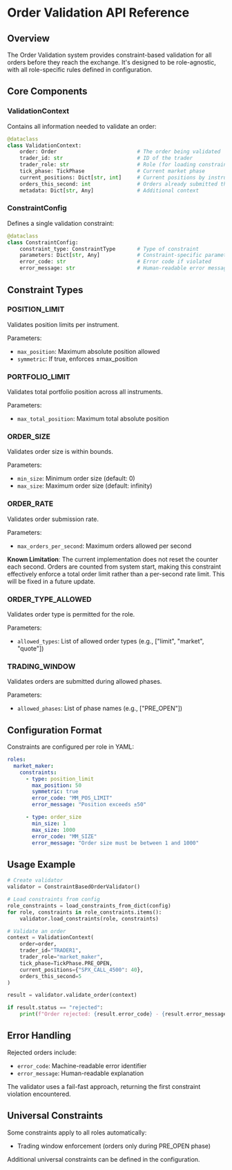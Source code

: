 # Order Validation API Reference

## Overview

The Order Validation system provides constraint-based validation for all orders before they reach the exchange. It's designed to be role-agnostic, with all role-specific rules defined in configuration.

## Core Components

### ValidationContext

Contains all information needed to validate an order:

```python
@dataclass
class ValidationContext:
    order: Order                          # The order being validated
    trader_id: str                        # ID of the trader
    trader_role: str                      # Role (for loading constraints)
    tick_phase: TickPhase                 # Current market phase
    current_positions: Dict[str, int]     # Current positions by instrument
    orders_this_second: int               # Orders already submitted this second
    metadata: Dict[str, Any]              # Additional context
```

### ConstraintConfig

Defines a single validation constraint:

```python
@dataclass
class ConstraintConfig:
    constraint_type: ConstraintType       # Type of constraint
    parameters: Dict[str, Any]            # Constraint-specific parameters
    error_code: str                       # Error code if violated
    error_message: str                    # Human-readable error message
```

## Constraint Types

### POSITION_LIMIT
Validates position limits per instrument.

Parameters:
- `max_position`: Maximum absolute position allowed
- `symmetric`: If true, enforces ±max_position

### PORTFOLIO_LIMIT
Validates total portfolio position across all instruments.

Parameters:
- `max_total_position`: Maximum total absolute position

### ORDER_SIZE
Validates order size is within bounds.

Parameters:
- `min_size`: Minimum order size (default: 0)
- `max_size`: Maximum order size (default: infinity)

### ORDER_RATE
Validates order submission rate.

Parameters:
- `max_orders_per_second`: Maximum orders allowed per second

**Known Limitation**: The current implementation does not reset the counter each second. Orders are counted from system start, making this constraint effectively enforce a total order limit rather than a per-second rate limit. This will be fixed in a future update.

### ORDER_TYPE_ALLOWED
Validates order type is permitted for the role.

Parameters:

- `allowed_types`: List of allowed order types (e.g., ["limit", "market", "quote"])

### TRADING_WINDOW
Validates orders are submitted during allowed phases.

Parameters:

- `allowed_phases`: List of phase names (e.g., ["PRE_OPEN"])

## Configuration Format

Constraints are configured per role in YAML:

```yaml
roles:
  market_maker:
    constraints:
      - type: position_limit
        max_position: 50
        symmetric: true
        error_code: "MM_POS_LIMIT"
        error_message: "Position exceeds ±50"

      - type: order_size
        min_size: 1
        max_size: 1000
        error_code: "MM_SIZE"
        error_message: "Order size must be between 1 and 1000"
```

## Usage Example

```python
# Create validator
validator = ConstraintBasedOrderValidator()

# Load constraints from config
role_constraints = load_constraints_from_dict(config)
for role, constraints in role_constraints.items():
    validator.load_constraints(role, constraints)

# Validate an order
context = ValidationContext(
    order=order,
    trader_id="TRADER1",
    trader_role="market_maker",
    tick_phase=TickPhase.PRE_OPEN,
    current_positions={"SPX_CALL_4500": 40},
    orders_this_second=5
)

result = validator.validate_order(context)

if result.status == "rejected":
    print(f"Order rejected: {result.error_code} - {result.error_message}")
```

## Error Handling

Rejected orders include:
- `error_code`: Machine-readable error identifier
- `error_message`: Human-readable explanation

The validator uses a fail-fast approach, returning the first constraint violation encountered.

## Universal Constraints

Some constraints apply to all roles automatically:
- Trading window enforcement (orders only during PRE_OPEN phase)

Additional universal constraints can be defined in the configuration.
